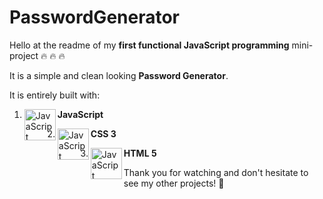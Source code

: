 # PasswordGenerator
Hello at the readme of my **first functional JavaScript programming** mini-project :fire: :fire: :fire:

It is a simple and clean looking **Password Generator**. 


It is entirely built with:
1. **JavaScript** <img align="left" alt="JavaScript" width="50px" src="https://upload.wikimedia.org/wikipedia/commons/thumb/9/99/Unofficial_JavaScript_logo_2.svg/1200px-Unofficial_JavaScript_logo_2.svg.png" /> </br>

2. **CSS 3** <img align="left" alt="JavaScript" width="50px" src="https://blog.wyremski.pl/wp-content/uploads/2017/07/css3.png" /> </br>

3. **HTML 5** <img align="left" alt="JavaScript" width="50px" src="https://lh3.googleusercontent.com/proxy/T36hh80bM4boZmbn7HTKZvqlmKCO2EkiMjE8wXG6sB0rnidPrcmagqxg2N_Vh1-hELDGyRjANK4-34WPduYWA7PH-PHpY3LufMT46JWUwmahpEAGeIpc" /> </br>

Thank you for watching and don't hesitate to see my other projects! :wave:
